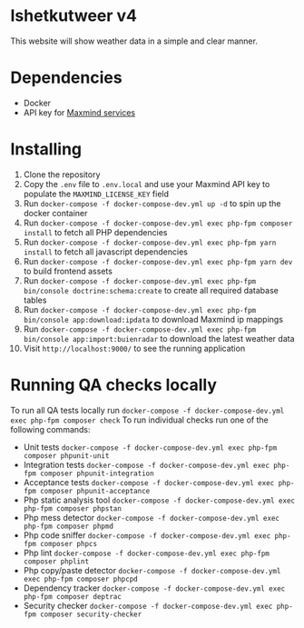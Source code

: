 # Ishetkutweer v4
This website will show weather data in a simple and clear manner.

# Dependencies
- Docker
- API key for [Maxmind services](https://www.maxmind.com/) 
 
# Installing
1. Clone the repository
2. Copy the `.env` file to `.env.local` and use your Maxmind API key to populate the `MAXMIND_LICENSE_KEY` field
3. Run `docker-compose -f docker-compose-dev.yml up -d` to spin up the docker container
5. Run `docker-compose -f docker-compose-dev.yml exec php-fpm composer install` to fetch all PHP dependencies
6. Run `docker-compose -f docker-compose-dev.yml exec php-fpm yarn install` to fetch all javascript dependencies
6. Run `docker-compose -f docker-compose-dev.yml exec php-fpm yarn dev` to build frontend assets
7. Run `docker-compose -f docker-compose-dev.yml exec php-fpm bin/console doctrine:schema:create` to create all required database tables
8. Run `docker-compose -f docker-compose-dev.yml exec php-fpm bin/console app:download:ipdata` to download Maxmind ip mappings
9. Run `docker-compose -f docker-compose-dev.yml exec php-fpm bin/console app:import:buienradar` to download the latest weather data
10. Visit `http://localhost:9000/` to see the running application

# Running QA checks locally
To run all QA tests locally run `docker-compose -f docker-compose-dev.yml exec php-fpm composer check`
To run individual checks run one of the following commands:
- Unit tests `docker-compose -f docker-compose-dev.yml exec php-fpm composer phpunit-unit`
- Integration tests `docker-compose -f docker-compose-dev.yml exec php-fpm composer phpunit-integration`
- Acceptance tests `docker-compose -f docker-compose-dev.yml exec php-fpm composer phpunit-acceptance`
- Php static analysis tool `docker-compose -f docker-compose-dev.yml exec php-fpm composer phpstan`
- Php mess detector `docker-compose -f docker-compose-dev.yml exec php-fpm composer phpmd`
- Php code sniffer `docker-compose -f docker-compose-dev.yml exec php-fpm composer phpcs`
- Php lint `docker-compose -f docker-compose-dev.yml exec php-fpm composer phplint`
- Php copy/paste detector `docker-compose -f docker-compose-dev.yml exec php-fpm composer phpcpd`
- Dependency tracker `docker-compose -f docker-compose-dev.yml exec php-fpm composer deptrac`
- Security checker `docker-compose -f docker-compose-dev.yml exec php-fpm composer security-checker`
